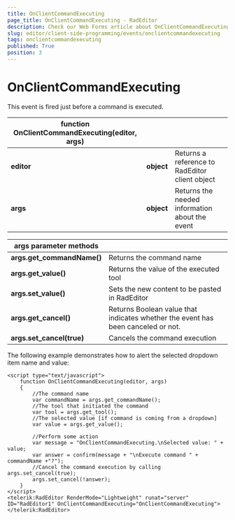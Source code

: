 ```yaml
---
title: OnClientCommandExecuting
page_title: OnClientCommandExecuting - RadEditor
description: Check our Web Forms article about OnClientCommandExecuting.
slug: editor/client-side-programming/events/onclientcommandexecuting
tags: onclientcommandexecuting
published: True
position: 3
---
```


# OnClientCommandExecuting

This event is fired just before a command is executed.

|  **function OnClientCommandExecuting(editor, args)**  |  |  |
| ------ | ------ | ------ |
| **editor** | **object** |Returns a reference to RadEditor client object|
| **args** | **object** |Returns the needed information about the event|


|  **args parameter methods**  |  |
| ------ | ------ |
| **args.get_commandName()** |Returns the command name|
| **args.get_value()** |Returns the value of the executed tool|
| **args.set_value()** |Sets the new content to be pasted in RadEditor|
| **args.get_cancel()** |Returns Boolean value that indicates whether the event has been canceled or not.|
| **args.set_cancel(true)** |Cancels the command execution|

The following example demonstrates how to alert the selected dropdown item name and value:

````ASP.NET
<script type="text/javascript">
	function OnClientCommandExecuting(editor, args)
	{    
		//The command name    
		var commandName = args.get_commandName();               
		//The tool that initiated the command    
		var tool = args.get_tool();                   
		//The selected value [if command is coming from a dropdown]    
		var value = args.get_value();           

		//Perform some action     
		var message = "OnClientCommandExecuting.\nSelected value: " + value;                                           
		var answer = confirm(message + "\nExecute command " + commandName +"?");
		//Cancel the command execution by calling args.set_cancel(true);    
		args.set_cancel(!answer);
	}
</script>
<telerik:RadEditor RenderMode="Lightweight" runat="server" ID="RadEditor1" OnClientCommandExecuting="OnClientCommandExecuting">
</telerik:RadEditor>
````


